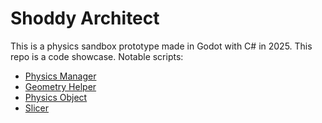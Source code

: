 # Shoddy Architect
This is a physics sandbox prototype made in Godot with C# in 2025. This repo is a code showcase.
Notable scripts:
- [Physics Manager](Physics/Controller/Manager.cs)
- [Geometry Helper](Geometry/Polygon.cs)
- [Physics Object](Physics/PhysicsObject/PhysicsObject.cs)
- [Slicer](Physics/Controller/Slicer.cs)